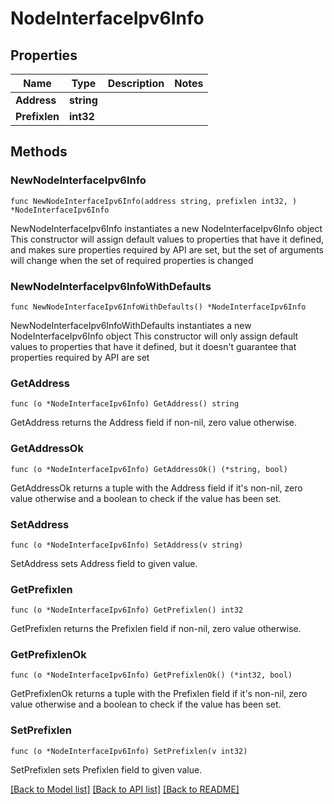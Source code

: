 # NodeInterfaceIpv6Info

## Properties

Name | Type | Description | Notes
------------ | ------------- | ------------- | -------------
**Address** | **string** |  | 
**Prefixlen** | **int32** |  | 

## Methods

### NewNodeInterfaceIpv6Info

`func NewNodeInterfaceIpv6Info(address string, prefixlen int32, ) *NodeInterfaceIpv6Info`

NewNodeInterfaceIpv6Info instantiates a new NodeInterfaceIpv6Info object
This constructor will assign default values to properties that have it defined,
and makes sure properties required by API are set, but the set of arguments
will change when the set of required properties is changed

### NewNodeInterfaceIpv6InfoWithDefaults

`func NewNodeInterfaceIpv6InfoWithDefaults() *NodeInterfaceIpv6Info`

NewNodeInterfaceIpv6InfoWithDefaults instantiates a new NodeInterfaceIpv6Info object
This constructor will only assign default values to properties that have it defined,
but it doesn't guarantee that properties required by API are set

### GetAddress

`func (o *NodeInterfaceIpv6Info) GetAddress() string`

GetAddress returns the Address field if non-nil, zero value otherwise.

### GetAddressOk

`func (o *NodeInterfaceIpv6Info) GetAddressOk() (*string, bool)`

GetAddressOk returns a tuple with the Address field if it's non-nil, zero value otherwise
and a boolean to check if the value has been set.

### SetAddress

`func (o *NodeInterfaceIpv6Info) SetAddress(v string)`

SetAddress sets Address field to given value.


### GetPrefixlen

`func (o *NodeInterfaceIpv6Info) GetPrefixlen() int32`

GetPrefixlen returns the Prefixlen field if non-nil, zero value otherwise.

### GetPrefixlenOk

`func (o *NodeInterfaceIpv6Info) GetPrefixlenOk() (*int32, bool)`

GetPrefixlenOk returns a tuple with the Prefixlen field if it's non-nil, zero value otherwise
and a boolean to check if the value has been set.

### SetPrefixlen

`func (o *NodeInterfaceIpv6Info) SetPrefixlen(v int32)`

SetPrefixlen sets Prefixlen field to given value.



[[Back to Model list]](../README.md#documentation-for-models) [[Back to API list]](../README.md#documentation-for-api-endpoints) [[Back to README]](../README.md)


